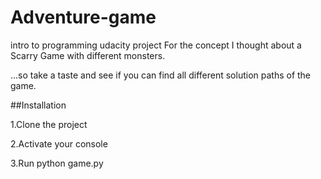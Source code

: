 # Adventure-game
intro to programming udacity project
For the concept I thought about a Scarry Game  with different monsters.

...so take a taste and see if you can find all different solution paths of the game. 

##Installation

1.Clone the project

2.Activate your console

3.Run python game.py
